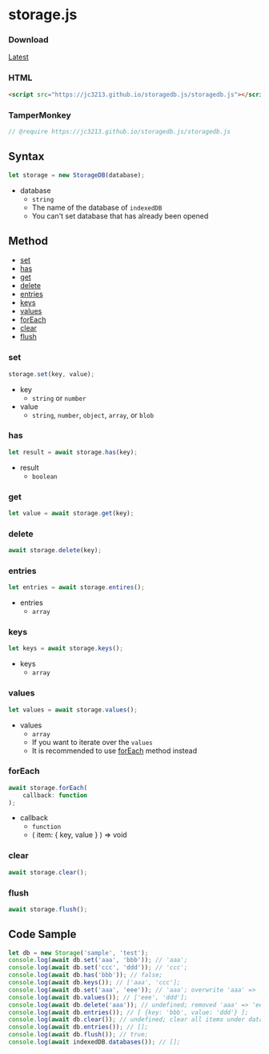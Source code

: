 # storage.js

### Download
[Latest](//jc3213.github.io/storagedb.js/storagedb.js)

### HTML
```HTML
<script src="https://jc3213.github.io/storagedb.js/storagedb.js"></script>
```

### TamperMonkey
```javascript
// @require https://jc3213.github.io/storagedb.js/storagedb.js
```

## Syntax
```javascript
let storage = new StorageDB(database);
```
- database
    - `string`
    - The name of the database of `indexedDB`
    - You can't set database that has already been opened

## Method
- [set](#set)
- [has](#has)
- [get](#get)
- [delete](#delete)
- [entries](#entries)
- [keys](#keys)
- [values](#values)
- [forEach](#foreach)
- [clear](#clear)
- [flush](#flush)

### set
```javascript
storage.set(key, value);
```
- key
    - `string` or `number`
- value
    - `string`, `number`, `object`, `array`, or `blob`

### has
```javascript
let result = await storage.has(key);
```
- result
    - `boolean`

### get
```javascript
let value = await storage.get(key);
```

### delete
```javascript
await storage.delete(key);
```

### entries
```javascript
let entries = await storage.entires();
```
- entries
    - `array`

### keys
```javascript
let keys = await storage.keys();
```
- keys
    - `array`

### values
```javascript
let values = await storage.values();
```
- values
    - `array`
    - If you want to iterate over the `values`
    - It is recommended to use [forEach](#forEach) method instead

### forEach
```javascript
await storage.forEach(
    callback: function
);
```
- callback
    - `function`
    - ( item: { key, value } ) => void

### clear
```javascript
await storage.clear();
```

### flush
```javascript
await storage.flush();
```

## Code Sample
```javascript
let db = new Storage('sample', 'test');
console.log(await db.set('aaa', 'bbb')); // 'aaa';
console.log(await db.set('ccc', 'ddd')); // 'ccc';
console.log(await db.has('bbb')); // false;
console.log(await db.keys()); // ['aaa', 'ccc'];
console.log(await db.set('aaa', 'eee')); // 'aaa'; overwrite 'aaa' => 'eee';
console.log(await db.values()); // ['eee', 'ddd'];
console.log(await db.delete('aaa')); // undefined; removed 'aaa' => 'eee';
console.log(await db.entries()); // [ {key: 'bbb', value: 'ddd'} ];
console.log(await db.clear()); // undefined; clear all items under database 'sample' -> object store 'test'
console.log(await db.entries()); // [];
console.log(await db.flush()); // true;
console.log(await indexedDB.databases()); // [];
```
